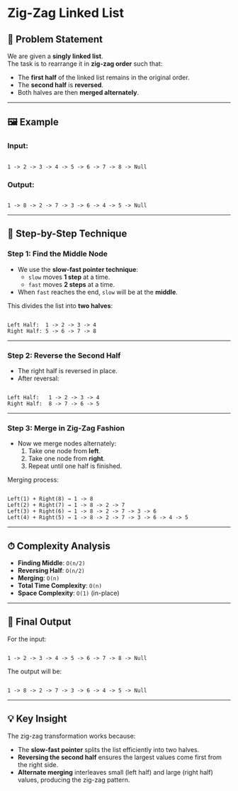 # Zig-Zag Linked List

## 📌 Problem Statement
We are given a **singly linked list**.  
The task is to rearrange it in **zig-zag order** such that:
- The **first half** of the linked list remains in the original order.
- The **second half** is **reversed**.
- Both halves are then **merged alternately**.

---

## 🖼 Example
### Input:
```

1 -> 2 -> 3 -> 4 -> 5 -> 6 -> 7 -> 8 -> Null

```

### Output:
```

1 -> 8 -> 2 -> 7 -> 3 -> 6 -> 4 -> 5 -> Null

```

---

## 🚀 Step-by-Step Technique

### **Step 1: Find the Middle Node**
- We use the **slow-fast pointer technique**:
  - `slow` moves **1 step** at a time.
  - `fast` moves **2 steps** at a time.
- When `fast` reaches the end, `slow` will be at the **middle**.
  
This divides the list into **two halves**:
```

Left Half:  1 -> 2 -> 3 -> 4
Right Half: 5 -> 6 -> 7 -> 8

```

---

### **Step 2: Reverse the Second Half**
- The right half is reversed in place.
- After reversal:
```

Left Half:   1 -> 2 -> 3 -> 4
Right Half:  8 -> 7 -> 6 -> 5

```

---

### **Step 3: Merge in Zig-Zag Fashion**
- Now we merge nodes alternately:
  1. Take one node from **left**.
  2. Take one node from **right**.
  3. Repeat until one half is finished.

Merging process:
```

Left(1) + Right(8) → 1 -> 8
Left(2) + Right(7) → 1 -> 8 -> 2 -> 7
Left(3) + Right(6) → 1 -> 8 -> 2 -> 7 -> 3 -> 6
Left(4) + Right(5) → 1 -> 8 -> 2 -> 7 -> 3 -> 6 -> 4 -> 5

```

---

## ⏱ Complexity Analysis
- **Finding Middle**: `O(n/2)`
- **Reversing Half**: `O(n/2)`
- **Merging**: `O(n)`
- **Total Time Complexity**: `O(n)`
- **Space Complexity**: `O(1)` (in-place)

---

## 🎯 Final Output
For the input:
```

1 -> 2 -> 3 -> 4 -> 5 -> 6 -> 7 -> 8 -> Null

```

The output will be:
```

1 -> 8 -> 2 -> 7 -> 3 -> 6 -> 4 -> 5 -> Null

```

---

## 💡 Key Insight
The zig-zag transformation works because:
- The **slow-fast pointer** splits the list efficiently into two halves.
- **Reversing the second half** ensures the largest values come first from the right side.
- **Alternate merging** interleaves small (left half) and large (right half) values, producing the zig-zag pattern.
